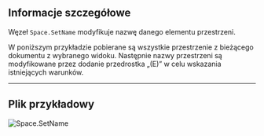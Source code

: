 ## Informacje szczegółowe
Węzeł `Space.SetName` modyfikuje nazwę danego elementu przestrzeni.

W poniższym przykładzie pobierane są wszystkie przestrzenie z bieżącego dokumentu z wybranego widoku. Następnie nazwy przestrzeni są modyfikowane przez dodanie przedrostka „(E)” w celu wskazania istniejących warunków.

___
## Plik przykładowy

![Space.SetName](./Revit.Elements.Space.SetName_img.jpg)
